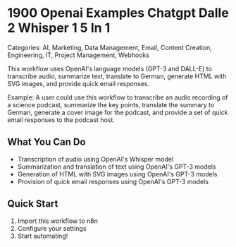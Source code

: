 # 1900 Openai Examples Chatgpt Dalle 2 Whisper 1 5 In 1

Categories: AI, Marketing, Data Management, Email, Content Creation, Engineering, IT, Project Management, Webhooks

This workflow uses OpenAI's language models (GPT-3 and DALL-E) to transcribe audio, summarize text, translate to German, generate HTML with SVG images, and provide quick email responses.

Example: A user could use this workflow to transcribe an audio recording of a science podcast, summarize the key points, translate the summary to German, generate a cover image for the podcast, and provide a set of quick email responses to the podcast host.

## What You Can Do
- Transcription of audio using OpenAI's Whisper model
- Summarization and translation of text using OpenAI's GPT-3 models
- Generation of HTML with SVG images using OpenAI's GPT-3 models
- Provision of quick email responses using OpenAI's GPT-3 models

## Quick Start
1. Import this workflow to n8n
2. Configure your settings
3. Start automating!


